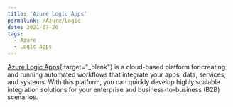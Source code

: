 ```yaml
---
title: 'Azure Logic Apps'
permalink: /Azure/Logic
date: 2021-07-20
tags:
  - Azure
  - Logic Apps
---
```


[Azure Logic Apps](/applied_azure/logic_apps.html){:target="_blank"} is a cloud-based platform for creating and running automated workflows that integrate your apps, data, services, and systems. With this platform, you can quickly develop highly scalable integration solutions for your enterprise and business-to-business (B2B) scenarios.
